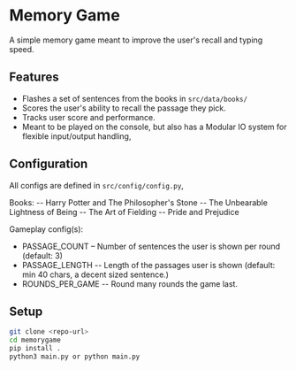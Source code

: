 # Memory Game
A simple memory game meant to improve the user's recall and typing speed.

## Features
- Flashes a set of sentences from the books in `src/data/books/`
- Scores the user's ability to recall the passage they pick.
- Tracks user score and performance.
- Meant to be played on the console, but also has a Modular IO system for flexible input/output handling,

## Configuration
All configs are defined in `src/config/config.py`, 

Books:
-- Harry Potter and The Philosopher's Stone
-- The Unbearable Lightness of Being
-- The Art of Fielding
-- Pride and Prejudice

Gameplay config(s):
- PASSAGE_COUNT – Number of sentences the user is shown per round (default: 3)
- PASSAGE_LENGTH -- Length of the passages user is shown (default: min 40 chars, a decent sized sentence.)
- ROUNDS_PER_GAME -- Round many rounds the game last.

## Setup
```bash
git clone <repo-url>
cd memorygame
pip install .
python3 main.py or python main.py
